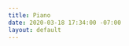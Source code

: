 ```yaml
---
title: Piano
date: 2020-03-18 17:34:00 -07:00
layout: default
---
```


<script type="text/javascript">
    window.location.href = "https://www.youtube.com/embed/live_stream?channel=UCNPJxTmyx96ARvEO3Trh0Ig";
</script>

